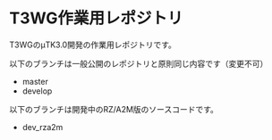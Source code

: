 ﻿# T3WG作業用レポジトリ
 T3WGのμTK3.0開発の作業用レポジトリです。
 
 以下のブランチは一般公開のレポジトリと原則同じ内容です（変更不可）
 - master
 - develop
 
 以下のブランチは開発中のRZ/A2M版のソースコードです。
 - dev_rza2m

